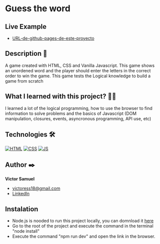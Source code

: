 # Guess the word

## Live Example
- [URL-de-github-pages-de-este-proyecto](https://victoresamuel.github.io/Guess-the-word-game/)

## Description 📑

A game created with HTML, CSS and Vanilla Javascript. This game shows an unordened word and the player should enter the letters in the correct order to win the game.
This game tests the Logical knowledge to build a game from scratch

## What I learned with this project? 🙇🏻 

I learned a lot of the logical programming, how to use the browser to find information to solve problems and the basics of Javascript (DOM manipulation, closures, events, asyncronous programming, API use, etc)

## Technologies 🛠
<!-- Iconos sacados de: https://github.com/hendrasob/badges/blob/master/README.md y https://github.com/alexandresanlim/Badges4-README.md-Profile -->
[![HTML](https://img.shields.io/badge/HTML5-E34F26?style=for-the-badge&logo=html5&logoColor=white)](https://es.wikipedia.org/wiki/HTML5)
[![CSS](https://img.shields.io/badge/CSS3-1572B6?style=for-the-badge&logo=css3&logoColor=white)](https://es.wikipedia.org/wiki/CSS)
[![JS](https://img.shields.io/badge/JavaScript-F7DF1E?style=for-the-badge&logo=javascript&logoColor=black)](https://es.wikipedia.org/wiki/JavaScript)

## Author ✒️
**Victor Samuel**

* [victoress18@gmail.com](victoress18@gmail.com)
* [LinkedIn](www.linkedin.com/in/victoresamuel)

## Instalation

* Node.js is nooded to run this project locally, you can domnload it [here](https://nodejs.org/en)
* Go to the root of the project and execute the command in the terminal "node install"
* Execute the command "npm run dev" and open the link in the browser.
